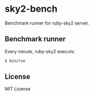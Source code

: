 # sky2-bench

Benchmark runner for ruby-sky2 server.

## Benchmark runner

Every minute, ruby-sky2 executs:

```bash
$ bin/run
```

## License

MIT License
